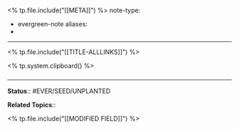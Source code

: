 <% tp.file.include("[[META]]") %>
note-type: 
- evergreen-note
aliases:
- 
---
<% tp.file.include("[[TITLE-ALLLINKS]]") %>

<% tp.system.clipboard() %>

### <hr class="footnote"/>

**Status**:: #EVER/SEED/UNPLANTED 

**Related Topics**:: 
	
<% tp.file.include("[[MODIFIED FIELD]]") %>